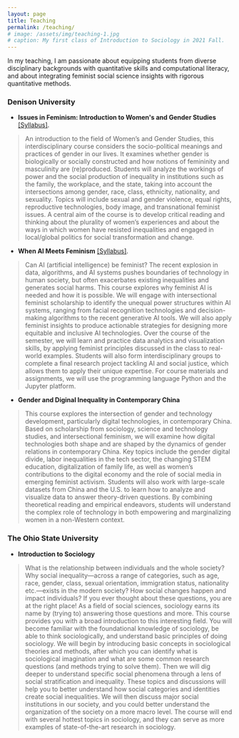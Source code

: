 ```yaml
---
layout: page
title: Teaching
permalink: /teaching/
# image: /assets/img/teaching-1.jpg
# caption: My first class of Introduction to Sociology in 2021 Fall. 
---
```


In my teaching, I am passionate about equipping students from diverse disciplinary backgrounds with quantitative skills and computational literacy, and about integrating feminist social science insights with rigorous quantitative methods.

### Denison University

* **Issues in Feminism: Introduction to Women's and Gender Studies** [[Syllabus]](https://yaoman1324.github.io/assets/files/[public]WGST101_QS290-7_SP_2025_Syllabus.pdf).
> An introduction to the field of Women’s and Gender Studies, this interdisciplinary course considers the socio-political meanings and practices of gender in our lives. It examines whether gender is biologically or socially constructed and how notions of femininity and masculinity are (re)produced. Students will analyze the workings of power and the social production of inequality in institutions such as the family, the workplace, and the state, taking into account the intersections among gender, race, class, ethnicity, nationality, and sexuality. Topics will include sexual and gender violence, equal rights, reproductive technologies, body image, and transnational feminist issues. A central aim of the course is to develop critical reading and thinking about the plurality of women’s experiences and about the ways in which women have resisted inequalities and engaged in local/global politics for social transformation and change.

* **When AI Meets Feminism** [[Syllabus]](https://yaoman1324.github.io/assets/files/[public]WGST286_DA286-01_SP_2025_Syllabus.pdf).
> Can AI (artificial intelligence) be feminist? The recent explosion in data, algorithms, and AI systems pushes boundaries of technology in human society, but often exacerbates existing inequalities and generates social harms. This course explores why feminist AI is needed and how it is possible. We will engage with intersectional feminist scholarship to identify the unequal power structures within AI systems, ranging from facial recognition technologies and decision-making algorithms to the recent generative AI tools. We will also apply feminist insights to produce actionable strategies for designing more equitable and inclusive AI technologies. Over the course of the semester, we will learn and practice data analytics and visualization skills, by applying feminist principles discussed in the class to real-world examples. Students will also form interdisciplinary groups to complete a final research project tackling AI and social justice, which allows them to apply their unique expertise. For course materials and assignments, we will use the programming language Python and the Jupyter platform.

* **Gender and Diginal Inequality in Contemporary China**
> This course explores the intersection of gender and technology development, particularly digital technologies, in contemporary China. Based on scholarship from sociology, science and technology studies, and intersectional feminism, we will examine how digital technologies both shape and are shaped by the dynamics of gender relations in contemporary China. Key topics include the gender digital divide, labor inequalities in the tech sector, the changing STEM education, digitalization of family life, as well as women’s contributions to the digital economy and the role of social media in emerging feminist activism. Students will also work with large-scale datasets from China and the U.S. to learn how to analyze and visualize data to answer theory-driven questions. By combining theoretical reading and empirical endeavors, students will understand the complex role of technology in both empowering and marginalizing women in a non-Western context. 


### The Ohio State University

* **Introduction to Sociology**
> What is the relationship between individuals and the whole society? Why social inequality—across a range of categories, such as age, race, gender, class, sexual orientation, immigration status, nationality etc.—exists in the modern society? How social changes happen and impact individuals? If you ever thought about these questions, you are at the right place! As a field of social sciences, sociology earns its name by (trying to) answering those questions and more. This course provides you with a broad introduction to this interesting field. You will become familiar with the foundational knowledge of sociology, be able to think sociologically, and understand basic principles of doing sociology. We will begin by introducing basic concepts in sociological theories and methods, after which you can identify what is sociological imagination and what are some common research questions (and methods trying to solve them). Then we will dig deeper to understand specific social phenomena through a lens of social stratification and inequality. These topics and discussions will help you to better understand how social categories and identities create social inequalities. We will then discuss major social institutions in our society, and you could better understand the organization of the society on a more macro level. The course will end with several hottest topics in sociology, and they can serve as more examples of state-of-the-art research in sociology.

